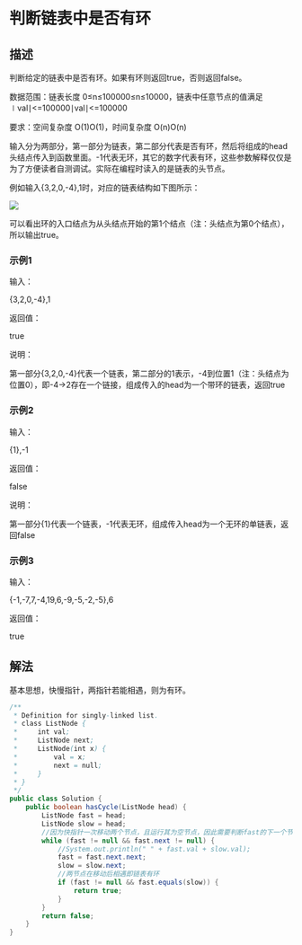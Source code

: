 
# 判断链表中是否有环

## 描述

判断给定的链表中是否有环。如果有环则返回true，否则返回false。

数据范围：链表长度 0≤n≤100000≤n≤10000，链表中任意节点的值满足 ∣val∣<=100000∣val∣<=100000  

要求：空间复杂度 O(1)O(1)，时间复杂度 O(n)O(n)

输入分为两部分，第一部分为链表，第二部分代表是否有环，然后将组成的head头结点传入到函数里面。-1代表无环，其它的数字代表有环，这些参数解释仅仅是为了方便读者自测调试。实际在编程时读入的是链表的头节点。

例如输入{3,2,0,-4},1时，对应的链表结构如下图所示：

![](https://uploadfiles.nowcoder.com/images/20220110/423483716_1641800950920/0710DD5D9C4D4B11A8FA0C06189F9E9C)  

可以看出环的入口结点为从头结点开始的第1个结点（注：头结点为第0个结点），所以输出true。  

### 示例1

输入：

{3,2,0,-4},1

返回值：

true

说明：

第一部分{3,2,0,-4}代表一个链表，第二部分的1表示，-4到位置1（注：头结点为位置0），即-4->2存在一个链接，组成传入的head为一个带环的链表，返回true           

### 示例2

输入：

{1},-1

返回值：

false

说明：

第一部分{1}代表一个链表，-1代表无环，组成传入head为一个无环的单链表，返回false           

### 示例3

输入：

{-1,-7,7,-4,19,6,-9,-5,-2,-5},6

返回值：

true

## 解法

基本思想，快慢指针，两指针若能相遇，则为有环。

```Java
/**
 * Definition for singly-linked list.
 * class ListNode {
 *     int val;
 *     ListNode next;
 *     ListNode(int x) {
 *         val = x;
 *         next = null;
 *     }
 * }
 */
public class Solution {
    public boolean hasCycle(ListNode head) {
        ListNode fast = head;
        ListNode slow = head;
        //因为快指针一次移动两个节点，且运行其为空节点，因此需要判断fast的下一个节点。
        while (fast != null && fast.next != null) {
            //System.out.println(" " + fast.val + slow.val);
            fast = fast.next.next;
            slow = slow.next;
            //两节点在移动后相遇即链表有环
            if (fast != null && fast.equals(slow)) {
                return true;
            }
        }
        return false;
    }
}
```

